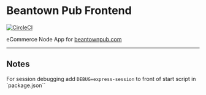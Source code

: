 # Beantown Pub Frontend

[![CircleCI](https://circleci.com/gh/beantownpub/beantown/tree/master.svg?style=svg)](https://circleci.com/gh/beantownpub/frontend/tree/master)

eCommerce Node App for [beantownpub.com](https://beantownpub.com)

---

## Notes

For session debugging add `DEBUG=express-session` to front of start script in `package.json``
